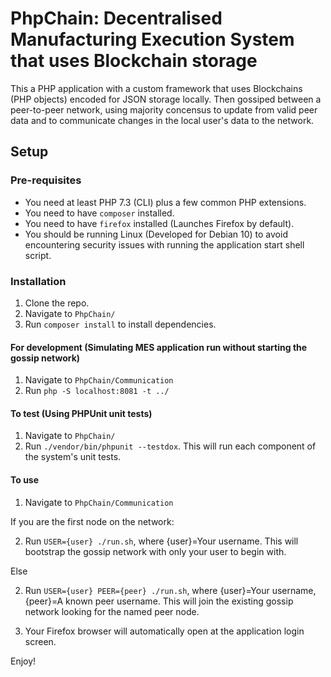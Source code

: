 # PhpChain: Decentralised Manufacturing Execution System that uses Blockchain storage

This a PHP application with a custom framework that uses Blockchains (PHP objects) encoded for JSON storage locally. Then gossiped between a peer-to-peer network, using majority concensus to update from valid peer data and to communicate changes in the local user's data to the network.

## Setup

### Pre-requisites

- You need at least PHP 7.3 (CLI) plus a few common PHP extensions.
- You need to have `composer` installed.
- You need to have `firefox` installed (Launches Firefox by default).
- You should be running Linux (Developed for Debian 10) to avoid encountering security issues with running the application start shell script.

### Installation

1. Clone the repo.
2. Navigate to `PhpChain/`
3. Run `composer install` to install dependencies.

#### For development (Simulating MES application run without starting the gossip network)

1. Navigate to `PhpChain/Communication`
2. Run `php -S localhost:8081 -t ../`

#### To test (Using PHPUnit unit tests)

1. Navigate to `PhpChain/`
2. Run `./vendor/bin/phpunit --testdox`. This will run each component of the system's unit tests.

#### To use

1. Navigate to `PhpChain/Communication`

If you are the first node on the network:

2. Run `USER={user} ./run.sh`, where {user}=Your username. This will bootstrap the gossip network with only your user to begin with.

Else

2. Run `USER={user} PEER={peer} ./run.sh`, where {user}=Your username, {peer}=A known peer username. This will join the existing gossip network looking for the named peer node.

3. Your Firefox browser will automatically open at the application login screen.

Enjoy!
